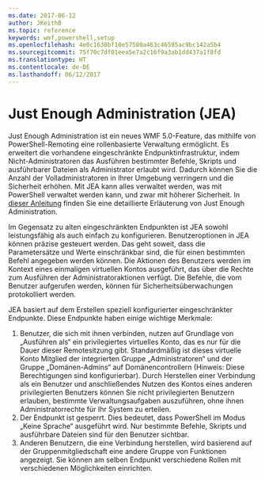 ```yaml
---
ms.date: 2017-06-12
author: JKeithB
ms.topic: reference
keywords: wmf,powershell,setup
ms.openlocfilehash: 4e0c1638bf10e57580a463c46595ac9bc142a5b4
ms.sourcegitcommit: 75f70c7df01eea5e7a2c16f9a3ab1dd437a1f8fd
ms.translationtype: HT
ms.contentlocale: de-DE
ms.lasthandoff: 06/12/2017
---
```

<a id="just-enough-administration-jea" class="xliff"></a>
# Just Enough Administration (JEA)
Just Enough Administration ist ein neues WMF 5.0-Feature, das mithilfe von PowerShell-Remoting eine rollenbasierte Verwaltung ermöglicht.  Es erweitert die vorhandene eingeschränkte Endpunktinfrastruktur, indem Nicht-Administratoren das Ausführen bestimmter Befehle, Skripts und ausführbarer Dateien als Administrator erlaubt wird.  Dadurch können Sie die Anzahl der Volladministratoren in Ihrer Umgebung verringern und die Sicherheit erhöhen.  Mit JEA kann alles verwaltet werden, was mit PowerShell verwaltet werden kann, und zwar mit höherer Sicherheit.  In [dieser Anleitung](http://aka.ms/JEA) finden Sie eine detaillierte Erläuterung von Just Enough Administration.

Im Gegensatz zu alten eingeschränkten Endpunkten ist JEA sowohl leistungsfähig als auch einfach zu konfigurieren.  Benutzeroptionen in JEA können präzise gesteuert werden. Das geht soweit, dass die Parametersätze und Werte einschränkbar sind, die für einen bestimmten Befehl angegeben werden können. Die Aktionen des Benutzers werden im Kontext eines einmaligen virtuellen Kontos ausgeführt, das über die Rechte zum Ausführen der Administratoraktionen verfügt.  Die Befehle, die vom Benutzer aufgerufen werden, können für Sicherheitsüberwachungen protokolliert werden.

JEA basiert auf dem Erstellen speziell konfigurierter eingeschränkter Endpunkte.  Diese Endpunkte haben einige wichtige Merkmale:

1. Benutzer, die sich mit ihnen verbinden, nutzen auf Grundlage von „Ausführen als“ ein privilegiertes virtuelles Konto, das es nur für die Dauer dieser Remotesitzung gibt.  Standardmäßig ist dieses virtuelle Konto Mitglied der integrierten Gruppe „Administratoren“ und der Gruppe „Domänen-Admins“ auf Domänencontrollern (Hinweis: Diese Berechtigungen sind konfigurierbar). Durch Herstellen einer Verbindung als ein Benutzer und anschließendes Nutzen des Kontos eines anderen privilegierten Benutzers können Sie nicht privilegierten Benutzern erlauben, bestimmte Verwaltungsaufgaben auszuführen, ohne ihnen Administratorrechte für Ihr System zu erteilen.
2. Der Endpunkt ist gesperrt.  Dies bedeutet, dass PowerShell im Modus „Keine Sprache“ ausgeführt wird.  Nur bestimmte Befehle, Skripts und ausführbare Dateien sind für den Benutzer sichtbar.
3. Anderen Benutzern, die eine Verbindung herstellen, wird basierend auf der Gruppenmitgliedschaft eine andere Gruppe von Funktionen angezeigt.  Sie können am selben Endpunkt verschiedene Rollen mit verschiedenen Möglichkeiten einrichten.

